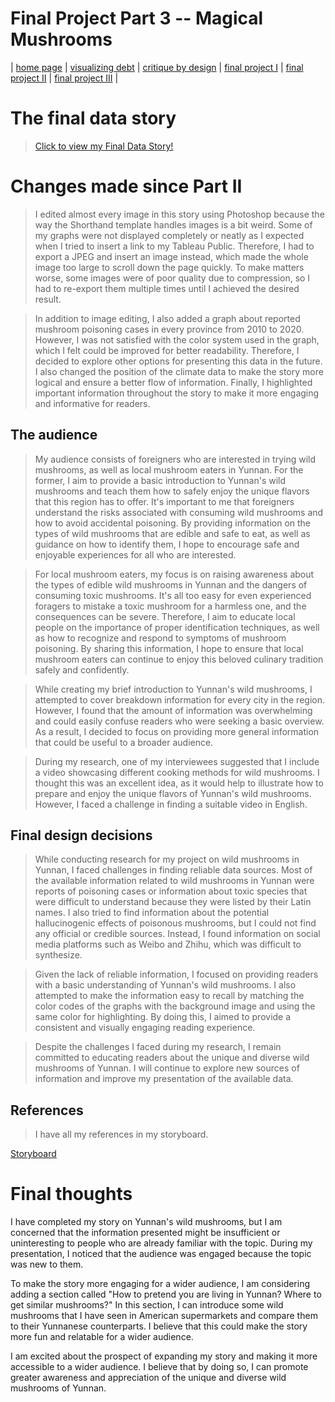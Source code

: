 # Final Project Part 3 -- Magical Mushrooms

| [home page](https://sukeluo.github.io/) | [visualizing debt](/dataviz2.md) | [critique by design](/dataviz3.md) | [final project I](/final_project_part1.md) | [final project II](/final_project_part2.md) | [final project III](/final_project_part3.md) |

# The final data story
> [Click to view my Final Data Story!](https://linyue-final-project.shorthandstories.com/magical-jier/index.html)


# Changes made since Part II

> I edited almost every image in this story using Photoshop because the way the Shorthand template handles images is a bit weird. Some of my graphs were not displayed completely or neatly as I expected when I tried to insert a link to my Tableau Public. Therefore, I had to export a JPEG and insert an image instead, which made the whole image too large to scroll down the page quickly. To make matters worse, some images were of poor quality due to compression, so I had to re-export them multiple times until I achieved the desired result.

> In addition to image editing, I also added a graph about reported mushroom poisoning cases in every province from 2010 to 2020. However, I was not satisfied with the color system used in the graph, which I felt could be improved for better readability. Therefore, I decided to explore other options for presenting this data in the future. I also changed the position of the climate data to make the story more logical and ensure a better flow of information. Finally, I highlighted important information throughout the story to make it more engaging and informative for readers.



## The audience

> My audience consists of foreigners who are interested in trying wild mushrooms, as well as local mushroom eaters in Yunnan. For the former, I aim to provide a basic introduction to Yunnan's wild mushrooms and teach them how to safely enjoy the unique flavors that this region has to offer. It's important to me that foreigners understand the risks associated with consuming wild mushrooms and how to avoid accidental poisoning. By providing information on the types of wild mushrooms that are edible and safe to eat, as well as guidance on how to identify them, I hope to encourage safe and enjoyable experiences for all who are interested.

> For local mushroom eaters, my focus is on raising awareness about the types of edible wild mushrooms in Yunnan and the dangers of consuming toxic mushrooms. It's all too easy for even experienced foragers to mistake a toxic mushroom for a harmless one, and the consequences can be severe. Therefore, I aim to educate local people on the importance of proper identification techniques, as well as how to recognize and respond to symptoms of mushroom poisoning. By sharing this information, I hope to ensure that local mushroom eaters can continue to enjoy this beloved culinary tradition safely and confidently.

> While creating my brief introduction to Yunnan's wild mushrooms, I attempted to cover breakdown information for every city in the region. However, I found that the amount of information was overwhelming and could easily confuse readers who were seeking a basic overview. As a result, I decided to focus on providing more general information that could be useful to a broader audience.

> During my research, one of my interviewees suggested that I include a video showcasing different cooking methods for wild mushrooms. I thought this was an excellent idea, as it would help to illustrate how to prepare and enjoy the unique flavors of Yunnan's wild mushrooms. However, I faced a challenge in finding a suitable video in English.


## Final design decisions

> While conducting research for my project on wild mushrooms in Yunnan, I faced challenges in finding reliable data sources. Most of the available information related to wild mushrooms in Yunnan were reports of poisoning cases or information about toxic species that were difficult to understand because they were listed by their Latin names. I also tried to find information about the potential hallucinogenic effects of poisonous mushrooms, but I could not find any official or credible sources. Instead, I found information on social media platforms such as Weibo and Zhihu, which was difficult to synthesize.

> Given the lack of reliable information, I focused on providing readers with a basic understanding of Yunnan's wild mushrooms. I also attempted to make the information easy to recall by matching the color codes of the graphs with the background image and using the same color for highlighting. By doing this, I aimed to provide a consistent and visually engaging reading experience.

> Despite the challenges I faced during my research, I remain committed to educating readers about the unique and diverse wild mushrooms of Yunnan. I will continue to explore new sources of information and improve my presentation of the available data.


## References

> I have all my references in my storyboard. 

[Storyboard](https://linyue-final-project.shorthandstories.com/magical-jier/index.html)


# Final thoughts

I have completed my story on Yunnan's wild mushrooms, but I am concerned that the information presented might be insufficient or uninteresting to people who are already familiar with the topic. During my presentation, I noticed that the audience was engaged because the topic was new to them.

To make the story more engaging for a wider audience, I am considering adding a section called "How to pretend you are living in Yunnan? Where to get similar mushrooms?" In this section, I can introduce some wild mushrooms that I have seen in American supermarkets and compare them to their Yunnanese counterparts. I believe that this could make the story more fun and relatable for a wider audience.

I am excited about the prospect of expanding my story and making it more accessible to a wider audience. I believe that by doing so, I can promote greater awareness and appreciation of the unique and diverse wild mushrooms of Yunnan.
